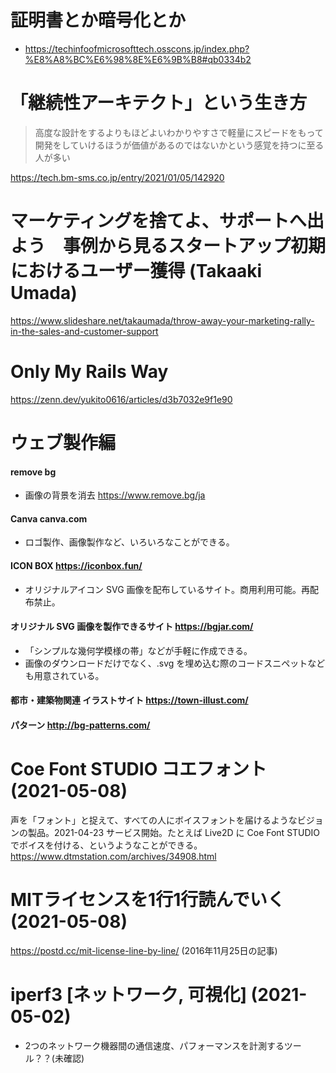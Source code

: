 # 証明書とか暗号化とか

* https://techinfoofmicrosofttech.osscons.jp/index.php?%E8%A8%BC%E6%98%8E%E6%9B%B8#qb0334b2

# 「継続性アーキテクト」という生き方

> 高度な設計をするよりもほどよいわかりやすさで軽量にスピードをもって開発をしていけるほうが価値があるのではないかという感覚を持つに至る人が多い

https://tech.bm-sms.co.jp/entry/2021/01/05/142920

# マーケティングを捨てよ、サポートへ出よう　事例から見るスタートアップ初期におけるユーザー獲得 (Takaaki Umada)
https://www.slideshare.net/takaumada/throw-away-your-marketing-rally-in-the-sales-and-customer-support

# Only My Rails Way
https://zenn.dev/yukito0616/articles/d3b7032e9f1e90

# ウェブ製作編

#### remove bg
 * 画像の背景を消去 
   https://www.remove.bg/ja
#### Canva canva.com
 * ロゴ製作、画像製作など、いろいろなことができる。
#### ICON BOX https://iconbox.fun/
 * オリジナルアイコン SVG 画像を配布しているサイト。商用利用可能。再配布禁止。
#### オリジナル SVG 画像を製作できるサイト https://bgjar.com/
 * 「シンプルな幾何学模様の帯」などが手軽に作成できる。
 * 画像のダウンロードだけでなく、.svg を埋め込む際のコードスニペットなども用意されている。
#### 都市・建築物関連 イラストサイト https://town-illust.com/
#### パターン http://bg-patterns.com/

# Coe Font STUDIO コエフォント (2021-05-08)
声を「フォント」と捉えて、すべての人にボイスフォントを届けるようなビジョンの製品。2021-04-23 サービス開始。たとえば Live2D に Coe Font STUDIO でボイスを付ける、というようなことができる。
https://www.dtmstation.com/archives/34908.html

# MITライセンスを1行1行読んでいく (2021-05-08)
https://postd.cc/mit-license-line-by-line/ (2016年11月25日の記事)

# iperf3 [ネットワーク, 可視化] (2021-05-02)
* 2つのネットワーク機器間の通信速度、パフォーマンスを計測するツール？？(未確認)
